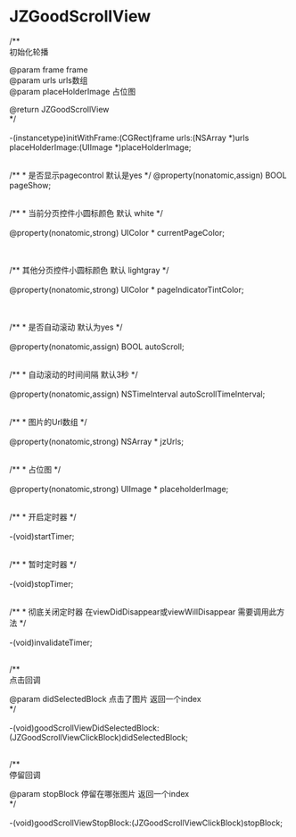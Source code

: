 # JZGoodScrollView
/**</br>
 初始化轮播</br>

 @param frame            frame</br>
 @param urls             urls数组</br>
 @param placeHolderImage 占位图</br>

 @return JZGoodScrollView</br>
 */ </br></br>
-(instancetype)initWithFrame:(CGRect)frame urls:(NSArray *)urls placeHolderImage:(UIImage *)placeHolderImage;
</br></br>


/** * 是否显示pagecontrol  默认是yes */
@property(nonatomic,assign) BOOL pageShow;
</br></br>


/** * 当前分页控件小圆标颜色 默认 white */ </br></br>
@property(nonatomic,strong) UIColor * currentPageColor;

</br></br>
/** 其他分页控件小圆标颜色 默认 lightgray */</br></br>
@property(nonatomic,strong) UIColor * pageIndicatorTintColor;

</br></br>
/** * 是否自动滚动 默认为yes */</br></br>
@property(nonatomic,assign) BOOL autoScroll;</br></br>



/** * 自动滚动的时间间隔 默认3秒 */</br></br>
@property(nonatomic,assign) NSTimeInterval autoScrollTimeInterval;</br></br>



/** * 图片的Url数组 */</br></br>
@property(nonatomic,strong) NSArray * jzUrls;</br></br>



/** * 占位图 */</br></br>
@property(nonatomic,strong) UIImage * placeholderImage;</br></br>


/** * 开启定时器 */</br></br>
-(void)startTimer;</br></br>



/** * 暂时定时器 */</br></br>
-(void)stopTimer;</br></br>



/** * 彻底关闭定时器 在viewDidDisappear或viewWillDisappear 需要调用此方法 */</br></br>
-(void)invalidateTimer;</br></br>




/**</br>
 点击回调</br>

 @param didSelectedBlock 点击了图片 返回一个index</br>
 */</br></br>
-(void)goodScrollViewDidSelectedBlock:(JZGoodScrollViewClickBlock)didSelectedBlock;</br></br>



/**</br>
 停留回调</br>

 @param stopBlock 停留在哪张图片 返回一个index</br>
 */</br></br>
-(void)goodScrollViewStopBlock:(JZGoodScrollViewClickBlock)stopBlock;</br></br>
